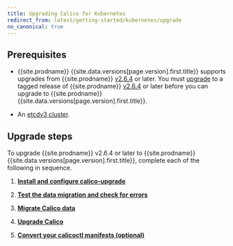 ```yaml
---
title: Upgrading Calico for Kubernetes
redirect_from: latest/getting-started/kubernetes/upgrade
no_canonical: true
---
```



## Prerequisites

- {{site.prodname}} {{site.data.versions[page.version].first.title}} supports upgrades from 
  {{site.prodname}} [v2.6.4](https://github.com/projectcalico/calico/releases) or 
  later. You must [upgrade](/v2.6/getting-started/kubernetes/upgrade) to a tagged release of 
  {{site.prodname}} [v2.6.4](https://github.com/projectcalico/calico/releases) or 
  later before you can upgrade to {{site.prodname}} {{site.data.versions[page.version].first.title}}. 

- An [etcdv3 cluster](https://coreos.com/etcd/docs/latest/). 

## Upgrade steps

To upgrade {{site.prodname}} v2.6.4 or later to {{site.prodname}} {{site.data.versions[page.version].first.title}}, 
complete each of the following in sequence.

1. **[Install and configure calico-upgrade](/{{page.version}}/getting-started/kubernetes/upgrade/setup)** 

1. **[Test the data migration and check for errors](/{{page.version}}/getting-started/kubernetes/upgrade/test)**

1. **[Migrate Calico data](/{{page.version}}/getting-started/kubernetes/upgrade/migrate)** 

1. **[Upgrade Calico](/{{page.version}}/getting-started/kubernetes/upgrade/upgrade)** 

1. **[Convert your calicoctl manifests (optional)](/{{page.version}}/getting-started/kubernetes/upgrade/convert)** 
